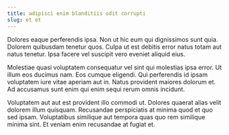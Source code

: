 ```yaml
---
title: adipisci enim blanditiis odit corrupti
slug: et et
---
```


Dolores eaque perferendis ipsa. Non ut hic eum qui dignissimos sunt quia. Dolorem quibusdam tenetur quos. Culpa ut est debitis error natus totam aut natus tenetur. Ipsa facere vel suscipit vero eveniet aliquid eius.

Molestiae quasi voluptatem consequatur vel sint qui molestias ipsa error. Ut illum eos ducimus nam. Eos cumque eligendi. Qui perferendis id ipsam voluptatem iure vitae aperiam aut in. Natus provident maiores dolorum et. Ad accusamus sunt enim qui enim sequi rerum omnis incidunt.

Voluptatem aut aut est provident illo commodi ut. Dolores quaerat alias velit dolorem illum quisquam. Recusandae perspiciatis at minima quod et quo sed ipsam. Voluptatibus similique aut tempora quas quo rem similique minima sint. Et veniam enim recusandae at fugiat et.
